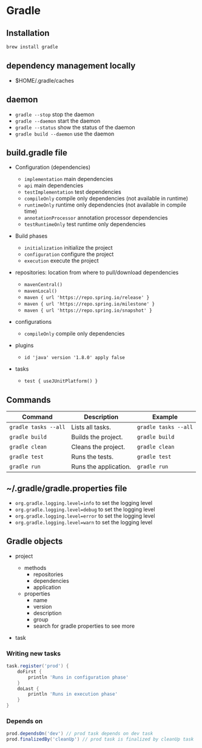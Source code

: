 # Gradle

## Installation

```bash
brew install gradle
```

## dependency management locally

- $HOME/.gradle/caches

## daemon

- `gradle --stop` stop the daemon
- `gradle --daemon` start the daemon
- `gradle --status` show the status of the daemon
- `gradle build --daemon` use the daemon

## build.gradle file

- Configuration (dependencies)
  - `implementation` main dependencies
  - `api` main dependencies
  - `testImplementation` test dependencies
  - `compileOnly` compile only dependencies (not available in runtime)
  - `runtimeOnly` runtime only dependencies (not available in compile time)
  - `annotationProcessor` annotation processor dependencies
  - `testRuntimeOnly` test runtime only dependencies

- Build phases
  - `initialization` initialize the project
  - `configuration` configure the project
  - `execution` execute the project

- repositories: location from where to pull/download dependencies
  - `mavenCentral()`
  - `mavenLocal()`
  - `maven { url 'https://repo.spring.io/release' }`
  - `maven { url 'https://repo.spring.io/milestone' }`
  - `maven { url 'https://repo.spring.io/snapshot' }`

- configurations
  - `compileOnly` compile only dependencies

- plugins
  - `id 'java' version '1.8.0' apply false`
- tasks
  - `test {
        useJUnitPlatform()
      }`

## Commands

| Command               | Description           | Example              |
|-----------------------|-----------------------|----------------------|
| `gradle tasks --all`  | Lists all tasks.      | `gradle tasks --all` |
| `gradle build`        | Builds the project.   | `gradle build`       |
| `gradle clean`        | Cleans the project.   | `gradle clean`       |
| `gradle test`         | Runs the tests.       | `gradle test`        |
| `gradle run`          | Runs the application. | `gradle run`         |

## ~/.gradle/gradle.properties file

- `org.gradle.logging.level=info` to set the logging level
- `org.gradle.logging.level=debug` to set the logging level
- `org.gradle.logging.level=error` to set the logging level
- `org.gradle.logging.level=warn` to set the logging level

## Gradle objects

- project
  - methods
    - repositories
    - dependencies
    - application
  - properties
    - name
    - version
    - description
    - group
    - search for gradle properties to see more

- task

### Writing new tasks

```groovy
task.register('prod') {
    doFirst {
        println 'Runs in configuration phase'
    }
    doLast {
        println 'Runs in execution phase'
    }
}
```

### Depends on

```groovy
prod.dependsOn('dev') // prod task depends on dev task
prod.finalizedBy('cleanUp') // prod task is finalized by cleanUp task
```
